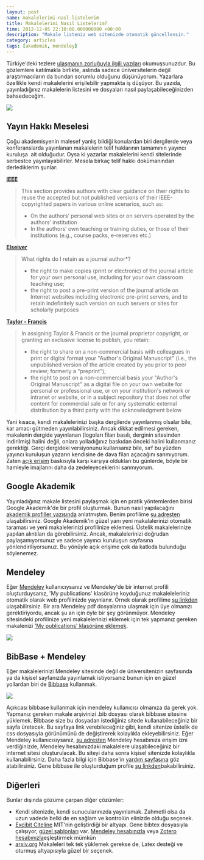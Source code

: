 ```yaml
--- 
layout: post 
name: makalelerimi-nasl-listelerim 
title: Makalelerimi Nasıl Listelerim? 
time: 2012-12-05 22:10:00.000000000 +00:00
description: "Makale listeniz web sitenizde otomatik güncellensin."
category: articles
tags: [akademik, mendeley]
---
```


Türkiye'deki tezlere [ulaşmanın zorluğuyla ilgili yazıları](http://mkoz.wordpress.com/2012/09/21/a-murat-eren-turkiyeden-tez-manzaralari/) okumuşsunuzdur. Bu gözlemlere katılmakla birlikte, aslında sadece üniversitelerin değil araştırmacıların da bundan sorumlu olduğunu düşünüyorum. Yazarlara özellikle kendi makalelerini erişilebilir yapmakta iş düşüyor. Bu yazıda, yayınladığınız makalelerin listesini ve dosyaları nasıl paylaşabileceğinizden bahsedeceğim.

[![]({{site.url}}/images/open_access.jpg)]({{site.url}}/images/open_access.jpg)

Yayın Hakkı Meselesi
--------------------

Çoğu akademisyenin malesef yanlış bildiği konulardan biri dergilerde veya konferanslarda yayınlanan makalelerin telif haklarının tamamının yayıncı kuruluşa  ait olduğudur. Oysa ki yazarlar makalelerini kendi sitelerinde serbestce yayınlayabilirler.
Mesela birkaç telif hakkı dokümanından derlediklerim şunlar:

**[IEEE](http://www.ieee.org/publications_standards/publications/rights/paperversionpolicy.html)**

> This section provides authors with clear guidance on their rights to reuse the accepted but not published versions of their IEEE-copyrighted papers in various online scenarios, such as:
>
> -   On the authors’ personal web sites or on servers operated by the authors’ institution
> -   In the authors’ own teaching or training duties, or those of their institutions (e.g., course packs, e-reserves etc.)

**[Elseiver](http://www.elsevier.com/wps/find/authorsview.authors/rights)**

> What rights do I retain as a journal author\*?
>
> -   the right to make copies (print or electronic) of the journal article for your own personal use, including for your own classroom teaching use;
> -   the right to post a pre-print version of the journal article on Internet websites including electronic pre-print servers, and to retain indefinitely such version on such servers or sites for scholarly purposes

**[Taylor - Francis](http://journalauthors.tandf.co.uk/preparation/copyright.asp)**

> In assigning Taylor & Francis or the journal proprietor copyright, or granting an exclusive license to publish, you retain:
>
> -   the right to share on a non-commercial basis with colleagues in print or digital format your "Author's Original Manuscript" (i.e., the unpublished version of the article created by you prior to peer review; formerly a "preprint");
> -   the right to post on a non-commercial basis your "Author's Original Manuscript" as a digital file on your own website for personal or professional use, or on your institution's network or intranet or website, or in a subject repository that does not offer content for commercial sale or for any systematic external distribution by a third party with the acknowledgment below

Yani kısaca, kendi makalelerinizi başka dergilerde yayınlanmış olsalar bile, kar amacı gütmeden yayınlabilirsiniz. Ancak dikkat edilmesi gereken,  makalenin dergide yayınlanan (logoları filan basılı, derginin sitesinden indirilmiş) halini değil, onlara yolladığınız baskıdan önceki halini kullanmanız gerektiği. Gerçi dergideki versiyonunu kullansanız bile, sırf bu yüzden yayıncı kuruluşun yazarın kendisine de dava filan açacağını sanmıyorum. Zaten [açık erişim](http://www.acikerisim.net/acik-erisim-nedir-2/) baskısıyla karşı karşıya oldukları bu günlerde, böyle bir hamleyle imajlarını daha da zedeleyeceklerini sanmıyorum.

Google Akademik
---------------

Yayınladığınız makale listesini paylaşmak için en pratik yöntemlerden birisi Google Akademik'de bir profil oluşturmak. Bunun nasıl yapılacağını [akademik profiller yazısında](http://www.asuyatuyolar.org/2012/02/akademik-profiller.html) anlatmıştım. Benim profilime [şu adresten](http://scholar.google.com/citations?user=dzuKyxwAAAAJ&hl=tr) ulaşabilirsiniz. Google Akademik'in güzel yanı yeni makalalerinizi otomatik taraması ve yeni makalelerinizi profilinize eklemesi. Üstelik makalelerinize yapılan alıntıları da görebilirsiniz. Ancak, makalelerinizi doğrudan paylaşamıyorsunuz ve sadece yayıncı kuruluşun sayfasına yönlendiriliyorsunuz. Bu yönüyle açık erişime çok da katkıda bulunduğu söylenemez.

Mendeley
--------

Eğer [Mendeley](http://www.asuyatuyolar.org/search/label/mendeley) kullanıcıysanız ve Mendeley'de bir internet profili oluşturduysanız, 'My publications' klasörüne koyduğunuz makaleleleriniz otomatik olarak web profilinizde yayınlanır. Örnek olarak profilime [şu linkden](http://www.mendeley.com/profiles/ozan-keysan/) ulaşabilirsiniz. Bir ara Mendeley pdf dosyalarına ulaşmak için üye olmanızı gerektiriyordu, ancak şu an için öyle bir şey görünmüyor.
Mendeley sitesindeki profilinize yeni makalelerinizi eklemek için tek yapmanız gereken makalenizi ['My publications' klasörüne eklemek](http://blog.mendeley.com/academic-features/self-archiving-with-mendeley/).

[![]({{site.url}}/images/mendeley_mypublications.png)]({{site.url}}/images/mendeley_mypublications.png)

BibBase + Mendeley
------------------

Eğer makalelerinizi Mendeley sitesinde değil de üniversitenizin sayfasında ya da kişisel sayfanızda yayınlamak istiyorsanız bunun için en güzel yollardan biri de [Bibbase](http://bibbase.org/) kullanmak.

[![]({{site.url}}/images/bibbase.png)]({{site.url}}/images/bibbase.png)

Açıkcası bibbase kullanmak için mendeley kullanıcısı olmanıza da gerek yok. Yapmanız gereken makale arşivinizi .bib dosyası olarak bibbase sitesine yüklemek. Bibbase size bu dosyadan istediğiniz sitede kullanabileceğiniz bir sayfa üretecek. Bu sayfaya link verebileceğiniz gibi, kendi sitenize üstelik de css dosyasıyla görünümünü de değiştirerek kolaylıkla ekleyebilirsiniz.
Eğer Mendeley kullanıcısıysanız, [şu adresten](http://bibbase.org/cgi-bin/mendeley/Mendeley-oapi/requestToken.py) Mendeley hesabınıza erişim izni verdiğinizde, Mendeley hesabınızdaki makalelere ulaşabileceğiniz bir internet sitesi oluşturulacak. Bu siteyi daha sonra kişisel sitenizde kolaylıkla kullanabilirsiniz. Daha fazla bilgi için Bibbase'in [yardım sayfasına](http://bibbase.org/help/) göz atabilirsiniz. Gene bibbase ile oluşturduğum profile [şu linkden](http://www.see.ed.ac.uk/~okeysan/#MyPapers)bakabilirsiniz.

Diğerleri
---------

Bunlar dışında gözüme çarpan diğer çözümler:

-   Kendi sitenizde, kendi sunucularınızda yayınlamak. Zahmetli olsa da uzun vadede belki de en sağlam ve kontrolün elinizde olduğu seçenek.
-   [Excibit Citeline](http://citeline.mit.edu/) MIT'nin geliştirdiği bir altyapı. Gene bibtex dosyasıyla çalışıyor, [güzel şablonları](http://citeline.mit.edu/298a474b7484a9d8aca89b8406cbc82ed8b32d66/david_karger%27s_bibliography.html) var. [Mendeley hesabınızla](http://blog.mendeley.com/mendeley-use-case/display-your-publications-on-your-own-website-using-exhibit/) veya [Zotero hesabınızla](http://simile.mit.edu/wiki/Citeline_FAQ#How_do_I_use_Citeline_from_Zotero.3F)eşleştirmek mümkün
-   [arxiv.org](http://arxiv.org/) Makaleleri tek tek yüklemek gerekse de, Latex desteği ve oturmuş altyapısıyla güzel bir seçenek.

